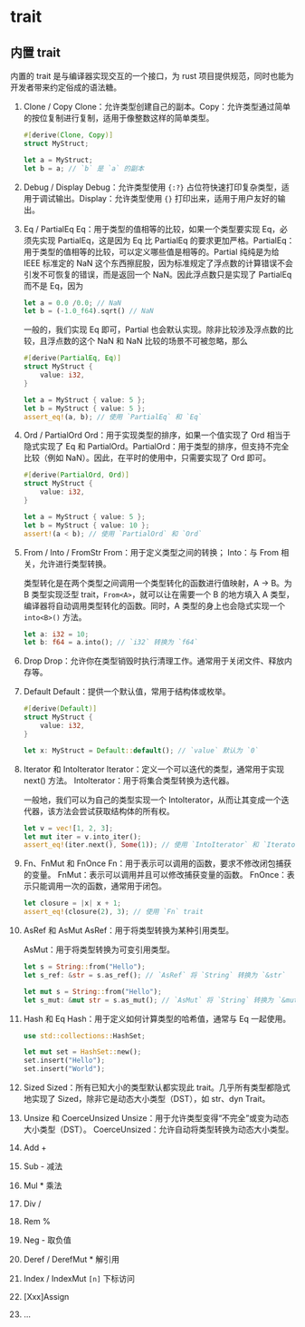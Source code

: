 # trait

## 内置 trait
内置的 trait 是与编译器实现交互的一个接口，为 rust 项目提供规范，同时也能为开发者带来约定俗成的语法糖。
1. Clone / Copy
   Clone：允许类型创建自己的副本。Copy：允许类型通过简单的按位复制进行复制，适用于像整数这样的简单类型。

   ```rust
   #[derive(Clone, Copy)]
   struct MyStruct;

   let a = MyStruct;
   let b = a; // `b` 是 `a` 的副本
   ```

2. Debug / Display
   Debug：允许类型使用 `{:?}` 占位符快速打印复杂类型，适用于调试输出。Display：允许类型使用 `{}` 打印出来，适用于用户友好的输出。

3. Eq / PartialEq
   Eq：用于类型的值相等的比较，如果一个类型要实现 Eq，必须先实现 PartialEq，这是因为 Eq 比 PartialEq 的要求更加严格。PartialEq：用于类型的值相等的比较，可以定义哪些值是相等的。Partial 纯纯是为给 IEEE 标准定的 NaN 这个东西擦屁股，因为标准规定了浮点数的计算错误不会引发不可恢复的错误，而是返回一个 NaN。因此浮点数只是实现了 PartialEq 而不是 Eq，因为
   ```rust
   let a = 0.0 /0.0; // NaN
   let b = (-1.0_f64).sqrt() // NaN
   ```
   一般的，我们实现 Eq 即可，Partial 也会默认实现。除非比较涉及浮点数的比较，且浮点数的这个 NaN 和 NaN 比较的场景不可被忽略，那么

   ```rust
   #[derive(PartialEq, Eq)]
   struct MyStruct {
       value: i32,
   }

   let a = MyStruct { value: 5 };
   let b = MyStruct { value: 5 };
   assert_eq!(a, b); // 使用 `PartialEq` 和 `Eq`
   ```

4. Ord / PartialOrd
   Ord：用于实现类型的排序，如果一个值实现了 Ord 相当于隐式实现了 Eq 和 PartialOrd。PartialOrd：用于类型的排序，但支持不完全比较（例如 NaN）。因此，在平时的使用中，只需要实现了 Ord 即可。

   ```rust
   #[derive(PartialOrd, Ord)]
   struct MyStruct {
       value: i32,
   }

   let a = MyStruct { value: 5 };
   let b = MyStruct { value: 10 };
   assert!(a < b); // 使用 `PartialOrd` 和 `Ord`
   ```

5. From / Into / FromStr
   From：用于定义类型之间的转换；
   Into：与 From 相关，允许进行类型转换。

   类型转化是在两个类型之间调用一个类型转化的函数进行值映射，A -> B。为 B 类型实现泛型 trait，`From<A>`，就可以让在需要一个 B 的地方填入 A 类型，编译器将自动调用类型转化的函数。同时，A 类型的身上也会隐式实现一个 `into<B>()` 方法。

   ```rust
   let a: i32 = 10;
   let b: f64 = a.into(); // `i32` 转换为 `f64`
   ```

6. Drop
   Drop：允许你在类型销毁时执行清理工作。通常用于关闭文件、释放内存等。

7. Default
   Default：提供一个默认值，常用于结构体或枚举。

   ```rust
   #[derive(Default)]
   struct MyStruct {
       value: i32,
   }

   let x: MyStruct = Default::default(); // `value` 默认为 `0`
   ```

8. Iterator 和 IntoIterator
   Iterator：定义一个可以迭代的类型，通常用于实现 next() 方法。
   IntoIterator：用于将集合类型转换为迭代器。

   一般地，我们可以为自己的类型实现一个 IntoIterator，从而让其变成一个迭代器，该方法会尝试获取结构体的所有权。
   ```rust
   let v = vec![1, 2, 3];
   let mut iter = v.into_iter();
   assert_eq!(iter.next(), Some(1)); // 使用 `IntoIterator` 和 `Iterator`
   ```

9. Fn、FnMut 和 FnOnce
   Fn：用于表示可以调用的函数，要求不修改闭包捕获的变量。
   FnMut：表示可以调用并且可以修改捕获变量的函数。
   FnOnce：表示只能调用一次的函数，通常用于闭包。

   ```rust
   let closure = |x| x + 1;
   assert_eq!(closure(2), 3); // 使用 `Fn` trait
   ```

10. AsRef 和 AsMut
    AsRef：用于将类型转换为某种引用类型。

    AsMut：用于将类型转换为可变引用类型。

    ```rust
    let s = String::from("Hello");
    let s_ref: &str = s.as_ref(); // `AsRef` 将 `String` 转换为 `&str`

    let mut s = String::from("Hello");
    let s_mut: &mut str = s.as_mut(); // `AsMut` 将 `String` 转换为 `&mut str`
    ```

11. Hash 和 Eq
    Hash：用于定义如何计算类型的哈希值，通常与 Eq 一起使用。

    ```rust
    use std::collections::HashSet;

    let mut set = HashSet::new();
    set.insert("Hello");
    set.insert("World");
    ```

12. Sized
    Sized：所有已知大小的类型默认都实现此 trait。几乎所有类型都隐式地实现了 Sized，除非它是动态大小类型（DST），如 str、dyn Trait。

13. Unsize 和 CoerceUnsized
    Unsize：用于允许类型变得“不完全”或变为动态大小类型（DST）。
    CoerceUnsized：允许自动将类型转换为动态大小类型。

14. Add +
15. Sub - 减法
16. Mul * 乘法
17. Div /
18. Rem %
19. Neg - 取负值
20. Deref / DerefMut * 解引用
21. Index / IndexMut `[n]` 下标访问
22. \[Xxx\]Assign
23. ...
